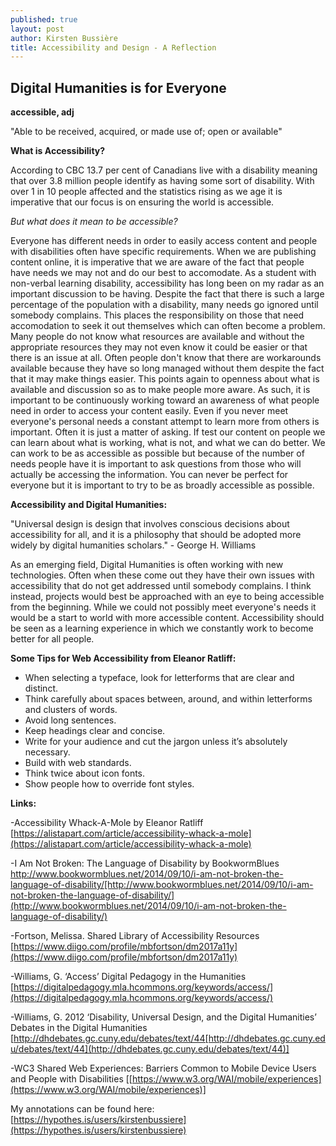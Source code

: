 ```yaml
---
published: true
layout: post
author: Kirsten Bussière
title: Accessibility and Design - A Reflection
---
```

## Digital Humanities is for Everyone

**accessible, adj**
 
 "Able to be received, acquired, or made use of; open or available"
 
**What is Accessibility?**
 
According to CBC 13.7 per cent of Canadians live with a disability meaning that over 3.8 million people identify as having some sort of disability. With over 1 in 10 people affected and the statistics rising as we age it is imperative that our focus is on ensuring the world is accessible. 

_But what does it mean to be accessible?_

Everyone has different needs in order to easily access content and people with disabilities often have specific requirements. When we are publishing content online, it is imperative that we are aware of the fact that people have needs we may not and do our best to accomodate. As a student with non-verbal learning disability, accessibility has long been on my radar as an important discussion to be having. Despite the fact that there is such a large percentage of the population with a disability, many needs go ignored until somebody complains. This places the responsibility on those that need accomodation to seek it out themselves which can often become a problem. Many people do not know what resources are available and without the appropriate resources they may not even know it could be easier or that there is an issue at all. Often people don't know that there are workarounds available because they have so long managed without them despite the fact that it may make things easier. This points again to openness about what is available and discussion so as to make people more aware. As such, it is important to be continuously working toward an awareness of what people need in order to access your content easily. Even if you never meet everyone's personal needs a constant attempt to learn more from others is important. Often it is just a matter of asking. If test our content on people we can learn about what is working, what is not, and what we can do better. We can work to be as accessible as possible but because of the number of needs people have it is important to ask questions from those who will actually be accessing the information. You can never be perfect for everyone but it is important to try to be as broadly accessible as possible.
 
**Accessibility and Digital Humanities:**

 "Universal design is design that involves conscious decisions about accessibility for all, and it is a philosophy that should be adopted more widely by digital humanities scholars." - George H. Williams
 
 As an emerging field, Digital Humanities is often working with new technologies. Often when these come out they have their own issues with accessibility that do not get addressed until somebody complains. I think instead, projects would best be approached with an eye to being accessible from the beginning. While we could not possibly meet everyone's needs it would be a start to world with more accessible content. Accessibility should be seen as a learning experience in which we constantly work to become better for all people. 
 
**Some Tips for Web Accessibility from Eleanor Ratliff:**

- When selecting a typeface, look for letterforms that are clear and distinct.
- Think carefully about spaces between, around, and within letterforms and clusters of words.
- Avoid long sentences. 
- Keep headings clear and concise.
- Write for your audience and cut the jargon unless it’s absolutely necessary.
- Build with web standards. 
- Think twice about icon fonts. 
- Show people how to override font styles.

**Links:**

-Accessibility Whack-A-Mole by Eleanor Ratliff 
[https://alistapart.com/article/accessibility-whack-a-mole](https://alistapart.com/article/accessibility-whack-a-mole)

-I Am Not Broken: The Language of Disability by BookwormBlues
http://www.bookwormblues.net/2014/09/10/i-am-not-broken-the-language-of-disability/[http://www.bookwormblues.net/2014/09/10/i-am-not-broken-the-language-of-disability/](http://www.bookwormblues.net/2014/09/10/i-am-not-broken-the-language-of-disability/)

-Fortson, Melissa. Shared Library of Accessibility Resources [https://www.diigo.com/profile/mbfortson/dm2017a11y](https://www.diigo.com/profile/mbfortson/dm2017a11y)

-Williams, G. ‘Access’ Digital Pedagogy in the Humanities [https://digitalpedagogy.mla.hcommons.org/keywords/access/](https://digitalpedagogy.mla.hcommons.org/keywords/access/)

-Williams, G. 2012 ‘Disability, Universal Design, and the Digital Humanities’ Debates in the Digital Humanities [http://dhdebates.gc.cuny.edu/debates/text/44[http://dhdebates.gc.cuny.edu/debates/text/44](http://dhdebates.gc.cuny.edu/debates/text/44)]

-WC3 Shared Web Experiences: Barriers Common to Mobile Device Users and People with Disabilities [[https://www.w3.org/WAI/mobile/experiences](https://www.w3.org/WAI/mobile/experiences)]

My annotations can be found here: [https://hypothes.is/users/kirstenbussiere](https://hypothes.is/users/kirstenbussiere)

